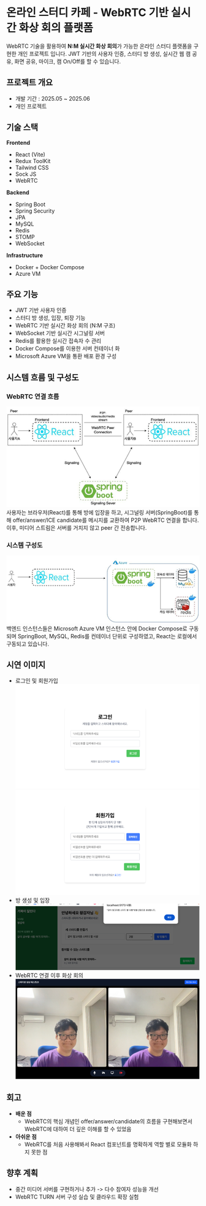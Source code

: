 # 온라인 스터디 카페 - WebRTC 기반 실시간 화상 회의 플랫폼
WebRTC 기술을 활용하여 **N:M 실시간 화상 회의**가 가능한 온라인 스터디 플랫폼을 구현한 개인 프로젝트 입니다. JWT 기반의 사용자 인증, 스터디 방 생성, 실시간 웹 캠 공유, 화면 공유, 마이크, 캠 On/Off를 할 수 있습니다.

## 프로젝트 개요
- 개발 기간 : 2025.05 ~ 2025.06
- 개인 프로젝트

## 기술 스택
**Frontend**
- React (Vite)
- Redux ToolKit
- Tailwind CSS
- Sock JS
- WebRTC

**Backend**
- Spring Boot
- Spring Security
- JPA
- MySQL
- Redis
- STOMP
- WebSocket

**Infrastructure**
- Docker + Docker Compose
- Azure VM

## 주요 기능
- JWT 기반 사용자 인증
- 스터디 방 생성, 입장, 퇴장 기능
- WebRTC 기반 실시간 화상 회의 (N:M 구조)
- WebSocket 기반 실시간 시그널링 서버
- Redis를 활용한 실시간 접속자 수 관리
- Docker Compose를 이용한 서버 컨테이너 화
- Microsoft Azure VM을 통환 배포 환경 구성

## 시스템 흐름 및 구성도
### WebRTC 연결 흐름
![시그널링 흐름](image.png)
사용자는 브라우저(React)를 통해 방에 입장을 하고, 시그널링 서버(SpringBoot)를 통해 offer/answer/ICE candidate를 메시지를 교환하여 P2P WebRTC 연결을 합니다. 이후, 미디어 스트림은 서버를 거치지 않고 peer 간 전송합니다.

### 시스템 구성도
![시스템 구성도](image-1.png)
백엔드 인스턴스들은 Microsoft Azure VM 인스턴스 안에 Docker Compose로 구동되며 SpringBoot, MySQL, Redis를 컨테이너 단위로 구성하였고, React는 로컬에서 구동되고 있습니다.

## 시연 이미지
- 로그인 및 회원가입
![로그인](image-3.png)
![회원가입](image-2.png)
- 방 생성 및 입장
![방 생성](image-4.png)
- WebRTC 연결 이후 화상 회의
![화상 회의](image-5.png)

## 회고
- **배운 점**
    - WebRTC의 핵심 개념인 offer/answer/candidate의 흐름을 구현해보면서 WebRTC에 대하여 더 깊은 이해를 할 수 있었음
- **아쉬운 점**
    - WebRTC를 처음 사용해봐서 React 컴포넌트를 명확하게 역할 별로 모듈화 하지 못한 점

## 향후 계획
- 중간 미디어 서버를 구현하거나 추가 -> 다수 참여자 성능을 개선
- WebRTC TURN 서버 구성 실습 및 클라우드 확장 실험




